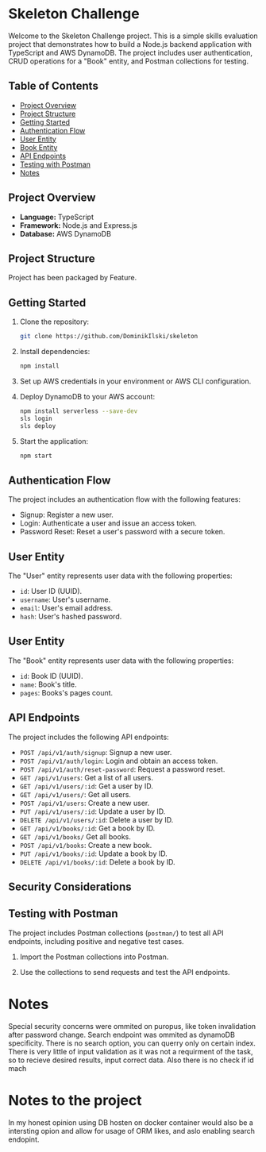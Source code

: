 # Skeleton Challenge

Welcome to the Skeleton Challenge project. This is a simple skills evaluation project that demonstrates how to build a Node.js backend application with TypeScript and AWS DynamoDB. The project includes user authentication, CRUD operations for a "Book" entity, and Postman collections for testing.

## Table of Contents

- [Project Overview](#project-overview)
- [Project Structure](#project-structure)
- [Getting Started](#getting-started)
- [Authentication Flow](#authentication-flow)
- [User Entity](#user-entity)
- [Book Entity](#book-entity)
- [API Endpoints](#api-endpoints)
- [Testing with Postman](#testing-with-postman)
- [Notes](#notes)

## Project Overview

- **Language:** TypeScript
- **Framework:** Node.js and Express.js
- **Database:** AWS DynamoDB

## Project Structure

Project has been packaged by Feature.

## Getting Started

1. Clone the repository:

   ```bash
   git clone https://github.com/DominikIlski/skeleton
   ```

2. Install dependencies:

   ```bash
   npm install
   ```

3. Set up AWS credentials in your environment or AWS CLI configuration.

4. Deploy DynamoDB to your AWS account:

   ```bash
   npm install serverless --save-dev
   sls login
   sls deploy
   ```

5. Start the application:
   ```bash
   npm start
   ```

## Authentication Flow

The project includes an authentication flow with the following features:

- Signup: Register a new user.
- Login: Authenticate a user and issue an access token.
- Password Reset: Reset a user's password with a secure token.

## User Entity

The "User" entity represents user data with the following properties:

- `id`: User ID (UUID).
- `username`: User's username.
- `email`: User's email address.
- `hash`: User's hashed password.

## User Entity

The "Book" entity represents user data with the following properties:

- `id`: Book ID (UUID).
- `name`: Book's title.
- `pages`: Books's pages count.

## API Endpoints

The project includes the following API endpoints:

- `POST /api/v1/auth/signup`: Signup a new user.
- `POST /api/v1/auth/login`: Login and obtain an access token.
- `POST /api/v1/auth/reset-password`: Request a password reset.
- `GET /api/v1/users`: Get a list of all users.
- `GET /api/v1/users/:id`: Get a user by ID.
- `GET /api/v1/users/`: Get all users.
- `POST /api/v1/users`: Create a new user.
- `PUT /api/v1/users/:id`: Update a user by ID.
- `DELETE /api/v1/users/:id`: Delete a user by ID.
- `GET /api/v1/books/:id`: Get a book by ID.
- `GET /api/v1/books/` Get all books.
- `POST /api/v1/books`: Create a new book.
- `PUT /api/v1/books/:id`: Update a book by ID.
- `DELETE /api/v1/books/:id`: Delete a book by ID.

## Security Considerations

## Testing with Postman

The project includes Postman collections (`postman/`) to test all API endpoints, including positive and negative test cases.

1. Import the Postman collections into Postman.

2. Use the collections to send requests and test the API endpoints.

# Notes

Special security concerns were ommited on puropus, like token invalidation after password change.
Search endpoint was ommited as dynamoDB specificity. There is no search option, you can querry only on certain index.
There is very little of input validation as it was not a requirment of the task, so to recieve desired results, input correct data. Also there is no check if id mach

# Notes to the project

In my honest opinion using DB hosten on docker container would also be a intersting opion and allow for usage of ORM likes, and aslo enabling search endopint.
